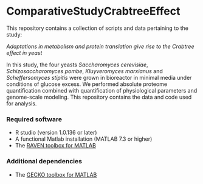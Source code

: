 # ComparativeStudyCrabtreeEffect
This repository contains a collection of scripts and data pertaining to the study:

_Adaptations in metabolism and protein translation give rise to the Crabtree effect in yeast_

In this study, the four yeasts _Saccharomyces cerevisiae_, _Schizosaccharomyces pombe_, _Kluyveromyces marxianus_ and _Scheffersomyces stipitis_ were grown in bioreactor in minimal media under conditions of glucose excess. We performed absolute proteome quantification combined with quantification of physiological parameters and genome-scale modeling. This repository contains the data and code used for analysis.

### Required software

* R studio (version 1.0.136 or later)
* A functional Matlab installation (MATLAB 7.3 or higher)
* The [RAVEN toolbox for MATLAB](https://github.com/SysBioChalmers/RAVEN)

### Additional dependencies

* The [GECKO toolbox for MATLAB](https://github.com/SysBioChalmers/GECKO)

